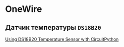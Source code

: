 # OneWire

## Датчик температуры `DS18B20`

[Using DS18B20 Temperature Sensor with CircuitPython](https://learn.adafruit.com/using-ds18b20-temperature-sensor-with-circuitpython/circuitpython)